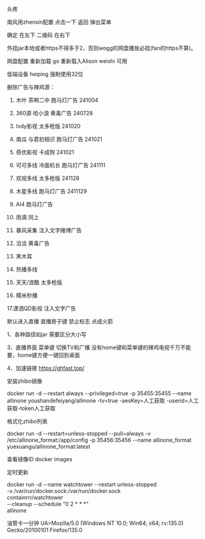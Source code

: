 头疼


南风用zhenxin配置 点击一下 返回  弹出菜单

确定  在左下  二维码  在右下



外挂jar本地或者https不得多于2，否则wogg的网盘播放必挂(fan的https不算)。

网盘配置  重新加载 go  重新载入Alison weishi  可用

低端设备  heiping   强制使用32位



删除广告与辣鸡源：
1. 木叶       茶啊二中 跑马灯广告    241004
2. 360源      哈小浪 黄毒广告    240728
3. Ivdy影视   太多枪版            241020
4. 南瓜       与君初相识 跑马灯广告  241021  
5. 奇优影视   卡成狗        241021
6. 可可多线    冷面机长   跑马灯广告    241111   
7. 欢视多线    太多枪版  241128
8. 木星多线     跑马灯广告  2411129
9. AI4 跑马灯广告
10. 雨滴   同上
11.  暴风采集  注入文字赌博广告
12. 洽洽  黄毒广告
13. 黑木耳
14. 热播多线 
15. 天天/浪酷  太多枪版

16. 糯米秒播

17.潇洒QD影视  注入文字广告




默认进入直播  直播房子键   禁止标志  点成火箭


1、各种路径如jar 需要区分大小写

3、直播界面 菜单键 切换TV和广播 没有home键和菜单键的辣鸡电视千万不能要，home键方便一键回到桌面

4、加速链接 https://ghfast.top/

安装zhibo镜像 

docker run -d --restart always --privileged=true -p 35455:35455 --name allinone youshandefeiyang/allinone -tv=true -aesKey=人工获取 -userid=人工获取-token人工获取


格式化zhibo列表

docker run -d --restart=unless-stopped --pull=always -v /etc/allinone_format:/app/config -p 35456:35456 --name allinone_format yuexuangu/allinone_format:latest

查看镜像ID   docker images


定时更新


docker run -d --name watchtower --restart unless-stopped \
  -v /var/run/docker.sock:/var/run/docker.sock \
  containrrr/watchtower \
  --cleanup --schedule "0 2 * * *" \
  allinone

              





油管卡一分钟  UA=Mozilla/5.0 (Windows NT 10.0; Win64; x64; rv:135.0) Gecko/20100101 Firefox/135.0

